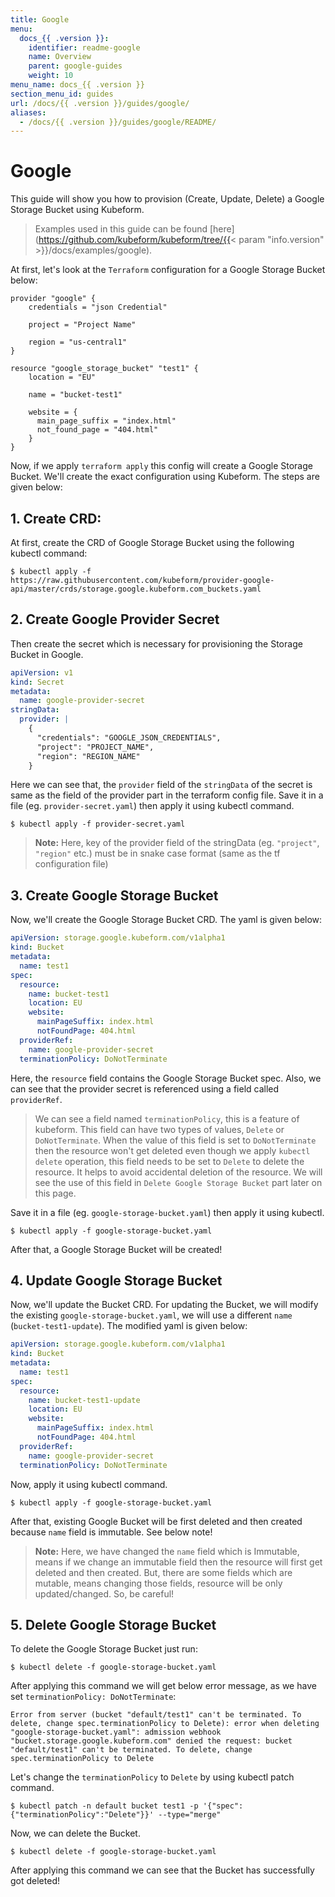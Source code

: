 ```yaml
---
title: Google
menu:
  docs_{{ .version }}:
    identifier: readme-google
    name: Overview
    parent: google-guides
    weight: 10
menu_name: docs_{{ .version }}
section_menu_id: guides
url: /docs/{{ .version }}/guides/google/
aliases:
  - /docs/{{ .version }}/guides/google/README/
---
```


# Google

This guide will show you how to provision (Create, Update, Delete) a Google Storage Bucket using Kubeform.

> Examples used in this guide can be found [here](https://github.com/kubeform/kubeform/tree/{{< param "info.version" >}}/docs/examples/google).

At first, let's look at the `Terraform` configuration for a Google Storage Bucket below:

```
provider "google" {
    credentials = "json Credential"

    project = "Project Name"

    region = "us-central1"
}

resource "google_storage_bucket" "test1" {
    location = "EU"

    name = "bucket-test1"

    website = {
      main_page_suffix = "index.html"
      not_found_page = "404.html"
    }
}
```

Now, if we apply `terraform apply` this config will create a Google Storage Bucket. We'll create the exact configuration using Kubeform. The steps are given below:

## 1. Create CRD:

At first, create the CRD of Google Storage Bucket using the following kubectl command:

```console
$ kubectl apply -f https://raw.githubusercontent.com/kubeform/provider-google-api/master/crds/storage.google.kubeform.com_buckets.yaml
```

## 2. Create Google Provider Secret

Then create the secret which is necessary for provisioning the Storage Bucket in Google.

```yaml
apiVersion: v1
kind: Secret
metadata:
  name: google-provider-secret
stringData:
  provider: |
    {
      "credentials": "GOOGLE_JSON_CREDENTIALS",
      "project": "PROJECT_NAME",
      "region": "REGION_NAME"
    }
```

Here we can see that, the `provider` field of the `stringData` of the secret is same as the field of the provider part in the terraform config file. Save it in a file (eg. `provider-secret.yaml`) then apply it using kubectl command.

```console
$ kubectl apply -f provider-secret.yaml
```

> **Note:** Here, key of the provider field of the stringData (eg. `"project"`, `"region"` etc.) must be in snake case format (same as the tf configuration file)

## 3. Create Google Storage Bucket

Now, we'll create the Google Storage Bucket CRD. The yaml is given below:

```yaml
apiVersion: storage.google.kubeform.com/v1alpha1
kind: Bucket
metadata:
  name: test1
spec:
  resource:
    name: bucket-test1
    location: EU
    website:
      mainPageSuffix: index.html
      notFoundPage: 404.html
  providerRef:
    name: google-provider-secret
  terminationPolicy: DoNotTerminate
```

Here, the `resource` field contains the Google Storage Bucket spec. Also, we can see that the provider secret is referenced using a field called `providerRef`.

> We can see a field named `terminationPolicy`, this is a feature of kubeform. This field can have two types of values, `Delete` or `DoNotTerminate`. When the value of this field is set to `DoNotTerminate` then the resource won't get deleted even though we apply `kubectl delete` operation, this field needs to be set to `Delete` to delete the resource. It helps to avoid accidental deletion of the resource. We will see the use of this field in `Delete Google Storage Bucket` part later on this page. 

Save it in a file (eg. `google-storage-bucket.yaml`) then apply it using kubectl.

```console
$ kubectl apply -f google-storage-bucket.yaml
```

After that, a Google Storage Bucket will be created!

## 4. Update Google Storage Bucket

Now, we'll update the Bucket CRD. For updating the Bucket, we will modify the existing `google-storage-bucket.yaml`, we will use a different `name` (`bucket-test1-update`). The modified yaml is given below:

```yaml
apiVersion: storage.google.kubeform.com/v1alpha1
kind: Bucket
metadata:
  name: test1
spec:
  resource:
    name: bucket-test1-update
    location: EU
    website:
      mainPageSuffix: index.html
      notFoundPage: 404.html
  providerRef:
    name: google-provider-secret
  terminationPolicy: DoNotTerminate
```

Now, apply it using kubectl command.

```console
$ kubectl apply -f google-storage-bucket.yaml
```

After that, existing Google Bucket will be first deleted and then created because `name` field is immutable. See below note!

> **Note:** Here, we have changed the `name` field which is Immutable, means if we change an immutable field then the resource will first get deleted and then created. But, there are some fields which are mutable, means changing those fields, resource will be only updated/changed. So, be careful!

## 5. Delete Google Storage Bucket

To delete the Google Storage Bucket just run:

```console
$ kubectl delete -f google-storage-bucket.yaml
```

After applying this command we will get below error message, as we have set `terminationPolicy: DoNotTerminate`:

```text
Error from server (bucket "default/test1" can't be terminated. To delete, change spec.terminationPolicy to Delete): error when deleting "google-storage-bucket.yaml": admission webhook "bucket.storage.google.kubeform.com" denied the request: bucket "default/test1" can't be terminated. To delete, change spec.terminationPolicy to Delete
```

Let's change the `terminationPolicy` to `Delete` by using kubectl patch command.

```console
$ kubectl patch -n default bucket test1 -p '{"spec":{"terminationPolicy":"Delete"}}' --type="merge"
```

Now, we can delete the Bucket.

```console
$ kubectl delete -f google-storage-bucket.yaml
```

After applying this command we can see that the Bucket has successfully got deleted!